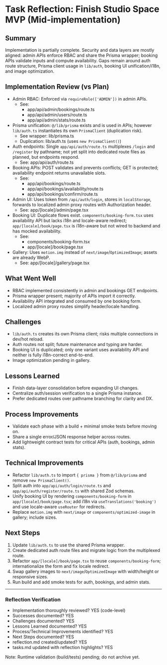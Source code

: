 # Task Reflection: Finish Studio Space MVP (Mid-implementation)

## Summary
Implementation is partially complete. Security and data layers are mostly aligned: admin APIs enforce RBAC and share the Prisma wrapper; booking APIs validate inputs and compute availability. Gaps remain around auth route structure, Prisma client usage in `lib/auth`, booking UI unification/i18n, and image optimization.

## Implementation Review (vs Plan)
- Admin RBAC: Enforced via `requireRole(['ADMIN'])` in admin APIs.
  - See:
    - app/api/admin/bookings/route.ts
    - app/api/admin/users/route.ts
    - app/api/admin/stats/route.ts
- Prisma unification: `@/lib/prisma` exists and is used in APIs; however `lib/auth.ts` instantiates its own `PrismaClient` (duplication risk).
  - See wrapper: lib/prisma.ts
  - Duplication: lib/auth.ts (uses `new PrismaClient()`)
- Auth endpoints: Single `app/api/auth/route.ts` multiplexes `/login` and `/register` by pathname; not yet split into dedicated route files as planned, but endpoints respond.
  - See: app/api/auth/route.ts
- Booking APIs: POST validates and prevents conflicts; GET is protected; availability endpoint returns unavailable slots.
  - See:
    - app/api/bookings/route.ts
    - app/api/bookings/availability/route.ts
    - app/api/bookings/confirm/route.ts
- Admin UI: Uses token from `/api/auth/login`, stores in `localStorage`, forwards to localized admin proxy routes with Authorization header.
  - See: app/[locale]/admin/page.tsx
- Booking UI: Duplicate flows exist. `components/booking-form.tsx` uses availability API but lacks i18n and locale-aware redirect; `app/[locale]/book/page.tsx` is i18n-aware but not wired to backend and has mocked availability.
  - See:
    - components/booking-form.tsx
    - app/[locale]/book/page.tsx
- Gallery: Uses `motion.img` instead of `next/image`/`OptimizedImage`; assets are already WebP.
  - See: app/[locale]/gallery/page.tsx

## What Went Well
- RBAC implemented consistently in admin and bookings GET endpoints.
- Prisma wrapper present; majority of APIs import it correctly.
- Availability API integrated and consumed by one booking form.
- Localized admin proxy routes simplify header/locale handling.

## Challenges
- `lib/auth.ts` creates its own Prisma client; risks multiple connections in dev/hot reload.
- Auth routes not split; future maintenance and typing are harder.
- Booking UI is duplicated; only one variant uses availability API and neither is fully i18n-correct end-to-end.
- Image optimization pending in gallery.

## Lessons Learned
- Finish data-layer consolidation before expanding UI changes.
- Centralize auth/session verification to a single Prisma instance.
- Prefer dedicated routes over pathname branching for clarity and DX.

## Process Improvements
- Validate each phase with a build + minimal smoke tests before moving on.
- Share a single error/JSON response helper across routes.
- Add lightweight contract tests for critical APIs (auth, bookings, admin stats).

## Technical Improvements
- Refactor `lib/auth.ts` to import `{ prisma }` from `@/lib/prisma` and remove `new PrismaClient()`.
- Split auth into `app/api/auth/login/route.ts` and `app/api/auth/register/route.ts` with shared Zod schemas.
- Unify booking UI by rendering `components/booking-form` in `app/[locale]/book/page.tsx`; add i18n via `useTranslations('booking')` and use locale-aware `useRouter` for redirects.
- Replace `motion.img` with `next/image` or `components/optimized-image` in gallery; include sizes.

## Next Steps
1. Update `lib/auth.ts` to use the shared Prisma wrapper.
2. Create dedicated auth route files and migrate logic from the multiplexed route.
3. Refactor `app/[locale]/book/page.tsx` to reuse `components/booking-form`; internationalize the form and fix locale redirect.
4. Swap gallery images to `next/image`/`OptimizedImage` with width/height or responsive sizes.
5. Run build and add smoke tests for auth, bookings, and admin stats.

---

### Reflection Verification
- Implementation thoroughly reviewed? YES (code-level)
- Successes documented? YES
- Challenges documented? YES
- Lessons Learned documented? YES
- Process/Technical Improvements identified? YES
- Next Steps documented? YES
- reflection.md created/updated? YES
- tasks.md updated with reflection highlights? YES

Note: Runtime validation (build/tests) pending; do not archive yet.
